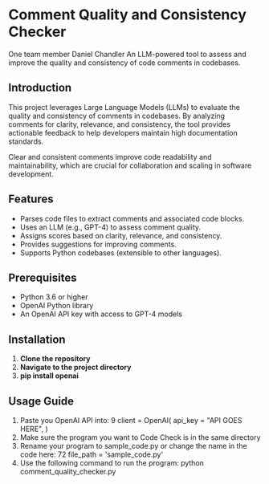 # Comment Quality and Consistency Checker

One team member Daniel Chandler
An LLM-powered tool to assess and improve the quality and consistency of code comments in codebases.

## Introduction

This project leverages Large Language Models (LLMs) to evaluate the quality and consistency of comments in codebases. By analyzing comments for clarity, relevance, and consistency, the tool provides actionable feedback to help developers maintain high documentation standards.

Clear and consistent comments improve code readability and maintainability, which are crucial for collaboration and scaling in software development.

## Features

- Parses code files to extract comments and associated code blocks.
- Uses an LLM (e.g., GPT-4) to assess comment quality.
- Assigns scores based on clarity, relevance, and consistency.
- Provides suggestions for improving comments.
- Supports Python codebases (extensible to other languages).

## Prerequisites

- Python 3.6 or higher
- OpenAI Python library
- An OpenAI API key with access to GPT-4 models

## Installation

1. **Clone the repository**
2. **Navigate to the project directory**
3. **pip install openai**

## Usage Guide

1. Paste you OpenAI API into:
   9 client = OpenAI(
    api_key = "API GOES HERE",
   )
2. Make sure the program you want to Code Check is in the same directory
3. Rename your program to sample_code.py or change the name in the code here:
   72 file_path = 'sample_code.py'
4. Use the following command to run the program:
   python comment_quality_checker.py
